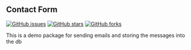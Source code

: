 ## Contact Form
[![GitHub issues](https://img.shields.io/github/issues/Dickens-odera/messaging)](https://github.com/Dickens-odera/messaging/issues)
[![GitHub stars](https://img.shields.io/github/stars/Dickens-odera/messaging)](https://github.com/Dickens-odera/messaging/stargazers)
[![GitHub forks](https://img.shields.io/github/forks/Dickens-odera/messaging)](https://github.com/Dickens-odera/messaging/network)
<p>This is a demo package for sending emails and storing the messages into the db</p>

